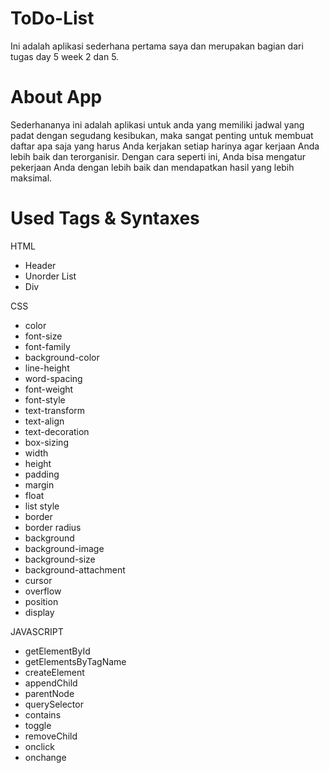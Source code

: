 # ToDo-List
Ini adalah aplikasi sederhana pertama saya dan merupakan bagian dari tugas day 5 week 2 dan 5.

# About App
Sederhananya ini adalah aplikasi untuk anda yang memiliki jadwal yang padat dengan segudang kesibukan, maka sangat penting untuk membuat daftar apa saja yang harus Anda kerjakan setiap harinya agar kerjaan Anda lebih baik dan terorganisir. Dengan cara seperti ini, Anda bisa mengatur pekerjaan Anda dengan lebih baik dan mendapatkan hasil yang lebih maksimal.

# Used Tags & Syntaxes
HTML

- Header
- Unorder List
- Div

CSS

- color
- font-size
- font-family
- background-color
- line-height
- word-spacing
- font-weight
- font-style
- text-transform
- text-align
- text-decoration
- box-sizing
- width
- height
- padding
- margin
- float
- list style
- border
- border radius
- background
- background-image
- background-size
- background-attachment
- cursor
- overflow
- position
- display

JAVASCRIPT

- getElementById
- getElementsByTagName
- createElement
- appendChild
- parentNode
- querySelector
- contains
- toggle
- removeChild
- onclick
- onchange
